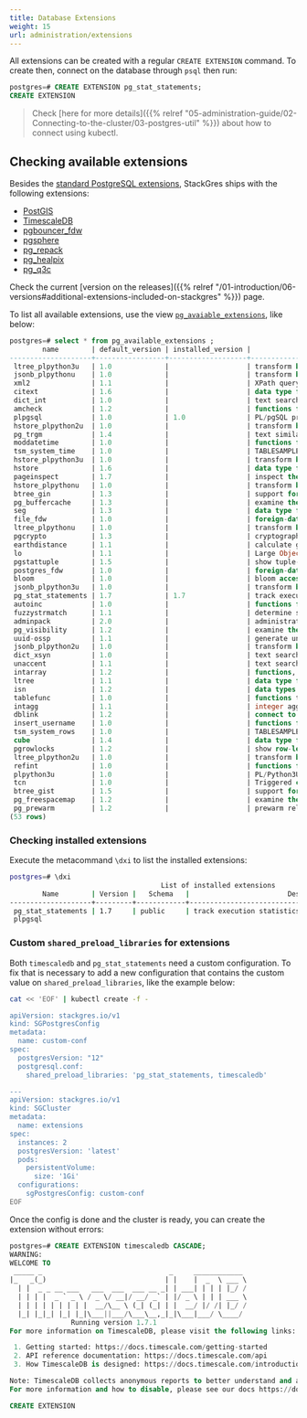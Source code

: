 ```yaml
---
title: Database Extensions
weight: 15
url: administration/extensions
---
```


All extensions can be created with a regular `CREATE EXTENSION` command. To create then, connect on the database through `psql` then run:

```sql
postgres=# CREATE EXTENSION pg_stat_statements;
CREATE EXTENSION
```
> Check [here for more details]({{% relref "05-administration-guide/02-Connecting-to-the-cluster/03-postgres-util" %}}) about how to connect using kubectl.

## Checking available extensions

Besides the [standard PostgreSQL extensions](https://www.postgresql.org/docs/current/contrib.html), StackGres ships with the following extensions:

* [PostGIS](https://github.com/postgis/postgis)
* [TimescaleDB](https://github.com/timescale/timescaledb)
* [pgbouncer_fdw](https://github.com/CrunchyData/pgbouncer_fdw)
* [pgsphere](https://github.com/akorotkov/pgsphere)
* [pg_repack](https://github.com/reorg/pg_repack)
* [pg_healpix](https://gitlab.com/ongresinc/pg_healpix)
* [pg_q3c](https://github.com/segasai/q3c)

Check the current [version on the releases]({{% relref "/01-introduction/06-versions#additional-extensions-included-on-stackgres" %}}) page.

To list all available extensions, use the view [`pg_avaiable_extensions`](https://www.postgresql.org/docs/current/view-pg-available-extensions.html), like below:

```sql
postgres=# select * from pg_available_extensions ;
        name        | default_version | installed_version |                               comment                                
--------------------+-----------------+-------------------+----------------------------------------------------------------------
 ltree_plpython3u   | 1.0             |                   | transform between ltree and plpython3u
 jsonb_plpythonu    | 1.0             |                   | transform between jsonb and plpythonu
 xml2               | 1.1             |                   | XPath querying and XSLT
 citext             | 1.6             |                   | data type for case-insensitive character strings
 dict_int           | 1.0             |                   | text search dictionary template for integers
 amcheck            | 1.2             |                   | functions for verifying relation integrity
 plpgsql            | 1.0             | 1.0               | PL/pgSQL procedural language
 hstore_plpython2u  | 1.0             |                   | transform between hstore and plpython2u
 pg_trgm            | 1.4             |                   | text similarity measurement and index searching based on trigrams
 moddatetime        | 1.0             |                   | functions for tracking last modification time
 tsm_system_time    | 1.0             |                   | TABLESAMPLE method which accepts time in milliseconds as a limit
 hstore_plpython3u  | 1.0             |                   | transform between hstore and plpython3u
 hstore             | 1.6             |                   | data type for storing sets of (key, value) pairs
 pageinspect        | 1.7             |                   | inspect the contents of database pages at a low level
 hstore_plpythonu   | 1.0             |                   | transform between hstore and plpythonu
 btree_gin          | 1.3             |                   | support for indexing common datatypes in GIN
 pg_buffercache     | 1.3             |                   | examine the shared buffer cache
 seg                | 1.3             |                   | data type for representing line segments or floating-point intervals
 file_fdw           | 1.0             |                   | foreign-data wrapper for flat file access
 ltree_plpythonu    | 1.0             |                   | transform between ltree and plpythonu
 pgcrypto           | 1.3             |                   | cryptographic functions
 earthdistance      | 1.1             |                   | calculate great-circle distances on the surface of the Earth
 lo                 | 1.1             |                   | Large Object maintenance
 pgstattuple        | 1.5             |                   | show tuple-level statistics
 postgres_fdw       | 1.0             |                   | foreign-data wrapper for remote PostgreSQL servers
 bloom              | 1.0             |                   | bloom access method - signature file based index
 jsonb_plpython3u   | 1.0             |                   | transform between jsonb and plpython3u
 pg_stat_statements | 1.7             | 1.7               | track execution statistics of all SQL statements executed
 autoinc            | 1.0             |                   | functions for autoincrementing fields
 fuzzystrmatch      | 1.1             |                   | determine similarities and distance between strings
 adminpack          | 2.0             |                   | administrative functions for PostgreSQL
 pg_visibility      | 1.2             |                   | examine the visibility map (VM) and page-level visibility info
 uuid-ossp          | 1.1             |                   | generate universally unique identifiers (UUIDs)
 jsonb_plpython2u   | 1.0             |                   | transform between jsonb and plpython2u
 dict_xsyn          | 1.0             |                   | text search dictionary template for extended synonym processing
 unaccent           | 1.1             |                   | text search dictionary that removes accents
 intarray           | 1.2             |                   | functions, operators, and index support for 1-D arrays of integers
 ltree              | 1.1             |                   | data type for hierarchical tree-like structures
 isn                | 1.2             |                   | data types for international product numbering standards
 tablefunc          | 1.0             |                   | functions that manipulate whole tables, including crosstab
 intagg             | 1.1             |                   | integer aggregator and enumerator (obsolete)
 dblink             | 1.2             |                   | connect to other PostgreSQL databases from within a database
 insert_username    | 1.0             |                   | functions for tracking who changed a table
 tsm_system_rows    | 1.0             |                   | TABLESAMPLE method which accepts number of rows as a limit
 cube               | 1.4             |                   | data type for multidimensional cubes
 pgrowlocks         | 1.2             |                   | show row-level locking information
 ltree_plpython2u   | 1.0             |                   | transform between ltree and plpython2u
 refint             | 1.0             |                   | functions for implementing referential integrity (obsolete)
 plpython3u         | 1.0             |                   | PL/Python3U untrusted procedural language
 tcn                | 1.0             |                   | Triggered change notifications
 btree_gist         | 1.5             |                   | support for indexing common datatypes in GiST
 pg_freespacemap    | 1.2             |                   | examine the free space map (FSM)
 pg_prewarm         | 1.2             |                   | prewarm relation data
(53 rows)
```
> 


### Checking installed extensions

Execute the metacommand `\dxi` to list the installed extensions:

```bash
postgres=# \dxi
                                     List of installed extensions
        Name        | Version |   Schema   |                        Description                        
--------------------+---------+------------+-----------------------------------------------------------
 pg_stat_statements | 1.7     | public     | track execution statistics of all SQL statements executed
 plpgsql     
```

### Custom `shared_preload_libraries` for extensions

Both `timescaledb` and `pg_stat_statements` need a custom configuration. To fix that is necessary to add a new configuration that contains the custom value on `shared_preload_libraries`, like the example below:

```bash
cat << 'EOF' | kubectl create -f -

apiVersion: stackgres.io/v1
kind: SGPostgresConfig
metadata:
  name: custom-conf
spec:
  postgresVersion: "12"
  postgresql.conf:
    shared_preload_libraries: 'pg_stat_statements, timescaledb'

---
apiVersion: stackgres.io/v1
kind: SGCluster
metadata:
  name: extensions
spec:
  instances: 2
  postgresVersion: 'latest'
  pods:
    persistentVolume: 
      size: '1Gi'
  configurations:
    sgPostgresConfig: custom-conf
EOF
```

Once the config is done and the cluster is ready, you can create the extension without errors:

```sql
postgres=# CREATE EXTENSION timescaledb CASCADE;
WARNING:  
WELCOME TO
 _____ _                               _     ____________  
|_   _(_)                             | |    |  _  \ ___ \ 
  | |  _ _ __ ___   ___  ___  ___ __ _| | ___| | | | |_/ / 
  | | | |  _ ` _ \ / _ \/ __|/ __/ _` | |/ _ \ | | | ___ \ 
  | | | | | | | | |  __/\__ \ (_| (_| | |  __/ |/ /| |_/ /
  |_| |_|_| |_| |_|\___||___/\___\__,_|_|\___|___/ \____/
               Running version 1.7.1
For more information on TimescaleDB, please visit the following links:

 1. Getting started: https://docs.timescale.com/getting-started
 2. API reference documentation: https://docs.timescale.com/api
 3. How TimescaleDB is designed: https://docs.timescale.com/introduction/architecture

Note: TimescaleDB collects anonymous reports to better understand and assist our users.
For more information and how to disable, please see our docs https://docs.timescaledb.com/using-timescaledb/telemetry.

CREATE EXTENSION
```